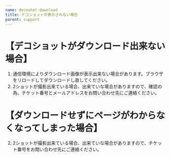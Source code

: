 ```yaml
---
name: decoshot-download
title: デコショットが表示されない場合
parent: support
---
```


# 【デコショットがダウンロード出来ない場合】

1. 通信環境によりダウンロード画像が表示出来ない場合があります。ブラウザをリロードしてダウンロードし直してください。
2. 2ショットが撮影出来ている場合、出来ていな場合がありますので、確認の為、チケット番号とメールアドレスをお問い合わせ先にご連絡ください。

# 【ダウンロードせずにページがわからなくなってしまった場合】

2. 2ショットが撮影出来ている場合、出来ていな場合がありますので、チケット番号をお問い合わせ先にご連絡ください。
